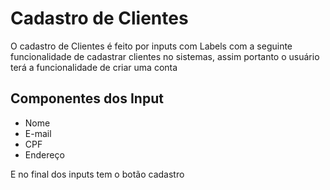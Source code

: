 # Cadastro de Clientes 

O cadastro de Clientes é feito por inputs com Labels com a seguinte funcionalidade de cadastrar clientes no sistemas,
assim portanto o usuário terá a funcionalidade de criar uma conta 

## Componentes dos Input

- Nome
- E-mail
- CPF
- Endereço

E no final dos inputs tem o botão cadastro